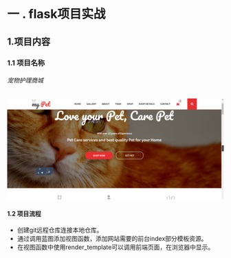 # 一 . flask项目实战

## 1.项目内容

### 1.1 项目名称

###### 宠物护理商城

![](效果图片\Snipaste_2020-10-19_10-04-53.png)



#### 1.2 项目流程

- 创建git远程仓库连接本地仓库。
- 通过调用蓝图添加视图函数，添加网站需要的前台index部分模板资源。
- 在视图函数中使用render_template可以调用前端页面，在浏览器中显示。

